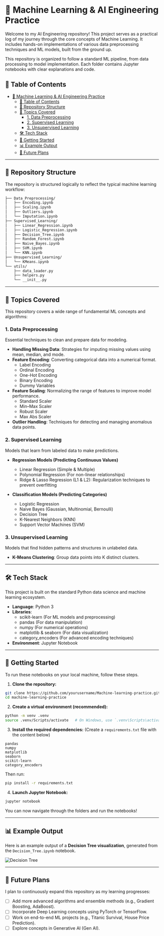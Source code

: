 # 🤖 Machine Learning & AI Engineering Practice

Welcome to my AI Engineering repository! This project serves as a practical log of my journey through the core concepts of Machine Learning. It includes hands-on implementations of various data preprocessing techniques and ML models, built from the ground up.

This repository is organized to follow a standard ML pipeline, from data processing to model implementation. Each folder contains Jupyter notebooks with clear explanations and code.

## 📜 Table of Contents
- [🤖 Machine Learning \& AI Engineering Practice](#-machine-learning--ai-engineering-practice)
  - [📜 Table of Contents](#-table-of-contents)
  - [📂 Repository Structure](#-repository-structure)
  - [📘 Topics Covered](#-topics-covered)
    - [1. Data Preprocessing](#1-data-preprocessing)
    - [2. Supervised Learning](#2-supervised-learning)
    - [3. Unsupervised Learning](#3-unsupervised-learning)
  - [🛠 Tech Stack](#-tech-stack)
  - [🚀 Getting Started](#-getting-started)
  - [📊 Example Output](#-example-output)
  - [🔮 Future Plans](#-future-plans)

---

## 📂 Repository Structure

The repository is structured logically to reflect the typical machine learning workflow:

```bash
├── Data_Preprocessing/
│   ├── Encoding.ipynb
│   ├── Scaling.ipynb
│   ├── Outliers.ipynb
│   └── Imputation.ipynb
├── Supervised_Learning/
│   ├── Linear_Regression.ipynb
│   ├── Logistic_Regression.ipynb
│   ├── Decision_Tree.ipynb
│   ├── Random_Forest.ipynb
│   ├── Naive_Bayes.ipynb
│   ├── SVM.ipynb
│   └── KNN.ipynb
├── Unsupervised_Learning/
│   └── KMeans.ipynb
└── utils/
    ├── data_loader.py
    ├── helpers.py
    └── __init__.py
```

---

## 📘 Topics Covered

This repository covers a wide range of fundamental ML concepts and algorithms:

### 1. Data Preprocessing
Essential techniques to clean and prepare data for modeling.
- **Handling Missing Data**: Strategies for imputing missing values using mean, median, and mode.
- **Feature Encoding**: Converting categorical data into a numerical format.
  - Label Encoding
  - Ordinal Encoding
  - One-Hot Encoding
  - Binary Encoding
  - Dummy Variables
- **Feature Scaling**: Normalizing the range of features to improve model performance.
  - Standard Scaler
  - Min–Max Scaler
  - Robust Scaler
  - Max Abs Scaler
- **Outlier Handling**: Techniques for detecting and managing anomalous data points.

### 2. Supervised Learning
Models that learn from labeled data to make predictions.
- **Regression Models (Predicting Continuous Values)**
  - Linear Regression (Simple & Multiple)
  - Polynomial Regression (For non-linear relationships)
  - Ridge & Lasso Regression (L1 & L2): Regularization techniques to prevent overfitting

- **Classification Models (Predicting Categories)**
  - Logistic Regression
  - Naive Bayes (Gaussian, Multinomial, Bernoulli)
  - Decision Tree
  - K-Nearest Neighbors (KNN)
  - Support Vector Machines (SVM)

### 3. Unsupervised Learning
Models that find hidden patterns and structures in unlabeled data.
- **K-Means Clustering**: Group data points into K distinct clusters.

---

## 🛠 Tech Stack

This project is built on the standard Python data science and machine learning ecosystem.
- **Language**: Python 3
- **Libraries**:  
  - scikit-learn (For ML models and preprocessing)  
  - pandas (For data manipulation)  
  - numpy (For numerical operations)  
  - matplotlib & seaborn (For data visualization)  
  - category_encoders (For advanced encoding techniques)
- **Environment**: Jupyter Notebook

---

## 🚀 Getting Started

To run these notebooks on your local machine, follow these steps.

1. **Clone the repository:**
```bash
git clone https://github.com/yourusername/Machine-learning-practice.git
cd machine-learning-practice
```

2. **Create a virtual environment (recommended):**
```bash
python -m venv .venv
source .venv/Scripts/activate   # On Windows, use `.venv\Scripts\activate`
```

3. **Install the required dependencies:**
(Create a `requirements.txt` file with the content below)
```
pandas
numpy
matplotlib
seaborn
scikit-learn
category_encoders
```

Then run:
```bash
pip install -r requirements.txt
```

4. **Launch Jupyter Notebook:**
```bash
jupyter notebook
```

You can now navigate through the folders and run the notebooks!

---

## 📊 Example Output

Here is an example output of a **Decision Tree visualization**, generated from the `Decision_Tree.ipynb` notebook.

![Decision Tree](licensed-image.jfif)

---

## 🔮 Future Plans

I plan to continuously expand this repository as my learning progresses:
- [ ] Add more advanced algorithms and ensemble methods (e.g., Gradient Boosting, AdaBoost).
- [ ] Incorporate Deep Learning concepts using PyTorch or TensorFlow.
- [ ] Work on end-to-end ML projects (e.g., Titanic Survival, House Price Prediction).
- [ ] Explore concepts in Generative AI (Gen AI).
